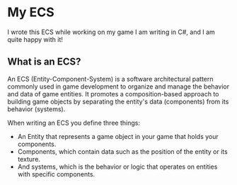 # My ECS

I wrote this ECS while working on my game I am writing in C#, and I am quite happy with it!

## What is an ECS?

An ECS (Entity-Component-System) is a software architectural pattern commonly used in game development to organize and manage the behavior and data of game entities. It promotes a composition-based approach to building game objects by separating the entity's data (components) from its behavior (systems).

When writing an ECS you define three things:
- An Entity that represents a game object in your game that holds your components.
- Components, which contain data such as the position of the entity or its texture.
- And systems, which is the behavior or logic that operates on entities with specific components.
